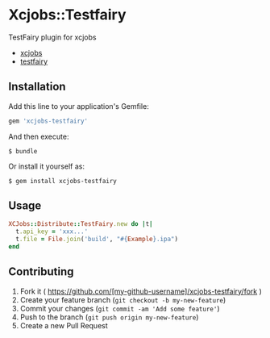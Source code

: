 # Xcjobs::Testfairy

TestFairy plugin for xcjobs

+ [xcjobs](https://github.com/kishikawakatsumi/xcjobs)
+ [testfairy](https://testfairy.com/)

## Installation

Add this line to your application's Gemfile:

```ruby
gem 'xcjobs-testfairy'
```

And then execute:

    $ bundle

Or install it yourself as:

    $ gem install xcjobs-testfairy

## Usage

```ruby
XCJobs::Distribute::TestFairy.new do |t|
  t.api_key = 'xxx...'
  t.file = File.join('build', "#{Example}.ipa")
end
```

## Contributing

1. Fork it ( https://github.com/[my-github-username]/xcjobs-testfairy/fork )
2. Create your feature branch (`git checkout -b my-new-feature`)
3. Commit your changes (`git commit -am 'Add some feature'`)
4. Push to the branch (`git push origin my-new-feature`)
5. Create a new Pull Request
